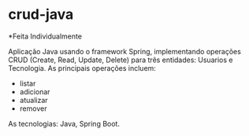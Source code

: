 # crud-java

*Feita Individualmente

Aplicação Java usando o framework Spring, implementando operações CRUD (Create, Read, Update, Delete) para três entidades: Usuarios e Tecnologia. As principais operações incluem:


* listar
* adicionar
* atualizar
* remover


As tecnologias: Java, Spring Boot. 